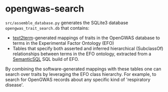 # opengwas-search

`src/assemble_database.py` generates the SQLite3 database `opengwas_trait_search.db` that contains: 
- [text2term](https://github.com/ccb-hms/ontology-mapper)-generated mappings of traits in the OpenGWAS database to terms in the Experimental Factor Ontology (EFO)
- Tables that specify both asserted and inferred hierarchical (SubclassOf) relationships between terms in the EFO ontology, extracted from a [SemanticSQL](https://github.com/INCATools/semantic-sql) SQL build of EFO. 

By combining the software-generated mappings with these tables one can search over traits by leveraging the EFO class hierarchy. For example, to search for OpenGWAS records about any specific kind of 'respiratory disease'. 